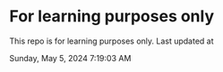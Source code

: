 # For learning purposes only
This repo is for learning purposes only.
Last updated at

Sunday, May 5, 2024 7:19:03 AM

